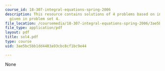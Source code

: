 ```yaml
---
course_id: 18-307-integral-equations-spring-2006
description: This resource contains solutions of 4 problems based on integral equations
  given in problem set 4.
file_location: /coursemedia/18-307-integral-equations-spring-2006/3ae5bc5bb1dd4483a93cbc8cf1bc9e44_sol4.pdf
file_type: application/pdf
layout: pdf
title: sol4.pdf
type: course
uid: 3ae5bc5bb1dd4483a93cbc8cf1bc9e44

---
```

None